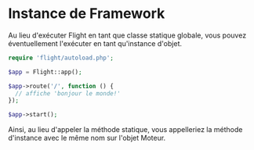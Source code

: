 # Instance de Framework

Au lieu d'exécuter Flight en tant que classe statique globale, vous pouvez éventuellement l'exécuter en tant qu'instance d'objet.

```php
require 'flight/autoload.php';

$app = Flight::app();

$app->route('/', function () {
  // affiche 'bonjour le monde!'
});

$app->start();
```

Ainsi, au lieu d'appeler la méthode statique, vous appelleriez la méthode d'instance avec le même nom sur l'objet Moteur.